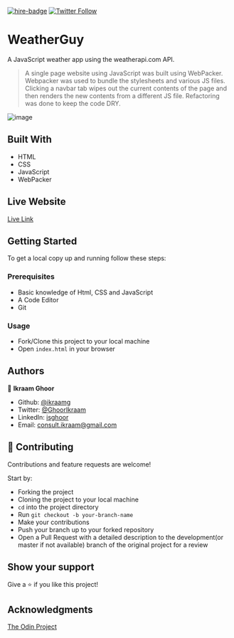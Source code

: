 [![hire-badge](https://img.shields.io/badge/Consult%20/%20Hire%20Ikraam-Click%20to%20Contact-brightgreen)](mailto:consult.ikraam@gmail.com) [![Twitter Follow](https://img.shields.io/twitter/follow/GhoorIkraam?label=Follow%20Ikraam%20on%20Twitter&style=social)](https://twitter.com/GhoorIkraam)

# WeatherGuy

A JavaScript weather app using the weatherapi.com API.

> A single page website using JavaScript was built using WebPacker.
> Webpacker was used to bundle the stylesheets and various JS files.
> Clicking a navbar tab wipes out the current contents of the page and then renders the new contents from a different JS file.
> Refactoring was done to keep the code DRY.

![image](https://user-images.githubusercontent.com/34813339/88317570-bf904100-cd19-11ea-96df-52d98cf9a3b9.png)

## Built With

- HTML
- CSS
- JavaScript
- WebPacker

## Live Website

[Live Link](https://raw.githack.com/ikraamg/JS-Resturant/resturant/dist/index.html)

## Getting Started

To get a local copy up and running follow these steps:

### Prerequisites

- Basic knowledge of Html, CSS and JavaScript
- A Code Editor
- Git

### Usage

- Fork/Clone this project to your local machine
- Open `index.html` in your browser

## Authors

👤 **Ikraam Ghoor**

- Github: [@ikraamg](https://github.com/ikraamg)
- Twitter: [@GhoorIkraam](https://twitter.com/GhoorIkraam)
- LinkedIn: [isghoor](https://linkedin.com/isghoor)
- Email: [consult.ikraam@gmail.com](mailto:consult.ikraam@gmail.com)

## 🤝 Contributing

Contributions and feature requests are welcome!

Start by:

- Forking the project
- Cloning the project to your local machine
- `cd` into the project directory
- Run `git checkout -b your-branch-name`
- Make your contributions
- Push your branch up to your forked repository
- Open a Pull Request with a detailed description to the development(or master if not available) branch of the original project for a review

## Show your support

Give a ⭐️ if you like this project!

## Acknowledgments

[The Odin Project](https://www.theodinproject.com/courses/javascript/lessons/restaurant-page)
